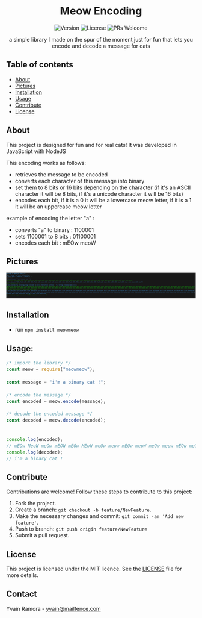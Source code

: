 <h1 align="center">Meow Encoding</h1>

<p align="center">
  <img src="https://img.shields.io/badge/version-v1.0-blue.svg" alt="Version">
  <img src="https://img.shields.io/github/license/0v41n/Meow-Encoding.svg" alt="License">
  <img src="https://img.shields.io/badge/PRs-welcome-brightgreen.svg" alt="PRs Welcome">
</p>

<p align="center">
    a simple library I made on the spur of the moment just for fun that lets you encode and decode a message for cats
</p>

## Table of contents
- [About](#about)
- [Pictures](#pictures)
- [Installation](#installation)
- [Usage](#usage)
- [Contribute](#contribute)
- [License](#license)

## About
This project is designed for fun and for real cats! It was developed in JavaScript with NodeJS

This encoding works as follows: 
* retrieves the message to be encoded
* converts each character of this message into binary 
* set them to 8 bits or 16 bits depending on the character (if it's an ASCII character it will be 8 bits, if it's a unicode character it will be 16 bits)
* encodes each bit, if it is a 0 it will be a lowercase meow letter, if it is a 1 it will be an uppercase meow letter

example of encoding the letter "a" :
* converts "a" to binary : 1100001
* sets 1100001 to 8 bits : 01100001
* encodes each bit : mEOw meoW

## Pictures

<p align="center">
  <img src="img/screenshot.png" alt="picture" width="600">
</p>

## Installation
* run `npm install meowmeow`

## Usage:
```js
/* import the library */
const meow = require("meowmeow");

const message = "i'm a binary cat !";

/* encode the message */
const encoded = meow.encode(message);

/* decode the encoded message */
const decoded = meow.decode(encoded);


console.log(encoded);
// mEOw MeoW meOw mEOW mEOw MEoW meOw meow mEOw meoW meOw meow mEOw meOw mEOw MeoW mEOw MEOw mEOw meoW mEOW meOw mEOW MeoW meOw meow mEOw meOW mEOw meoW mEOW mEow meOw meow meOw meoW
console.log(decoded);
// i'm a binary cat !
```

## Contribute
Contributions are welcome! Follow these steps to contribute to this project:
1. Fork the project.
2. Create a branch: `git checkout -b feature/NewFeature`.
3. Make the necessary changes and commit: `git commit -am 'Add new feature'`.
4. Push to branch: `git push origin feature/NewFeature`
5. Submit a pull request.

## License
This project is licensed under the MIT licence. See the [LICENSE](LICENSE) file for more details.

## Contact
Yvain Ramora - yvain@mailfence.com